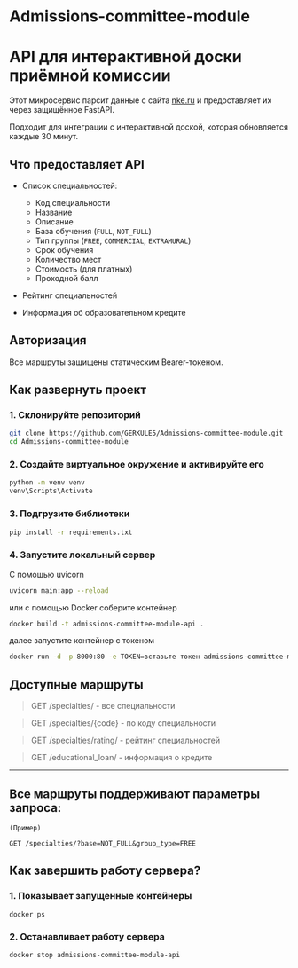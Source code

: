 # Admissions-committee-module
# API для интерактивной доски приёмной комиссии

Этот микросервис парсит данные с сайта [nke.ru](http://www.nke.ru) и предоставляет их через защищённое FastAPI.

Подходит для интеграции с интерактивной доской, которая обновляется каждые 30 минут.

## Что предоставляет API

- Список специальностей:
  - Код специальности
  - Название
  - Описание
  - База обучения (`FULL`, `NOT_FULL`)
  - Тип группы (`FREE`, `COMMERCIAL`, `EXTRAMURAL`)
  - Срок обучения
  - Количество мест
  - Стоимость (для платных)
  - Проходной балл

- Рейтинг специальностей
- Информация об образовательном кредите

## Авторизация

Все маршруты защищены статическим Bearer-токеном.

## Как развернуть проект

### 1. Склонируйте репозиторий

```bash
git clone https://github.com/GERKULE5/Admissions-committee-module.git 
cd Admissions-committee-module
```
### 2. Создайте виртуальное окружение и активируйте его

```bash
python -m venv venv
venv\Scripts\Activate
```

### 3. Подгрузите библиотеки

```bash
pip install -r requirements.txt
```

### 4. Запустите локальный сервер

C помошью uvicorn
```bash
uvicorn main:app --reload
```

или с помощью Docker соберите контейнер

```bash
docker build -t admissions-committee-module-api .
```
далее запустите контейнер с токеном

```bash
docker run -d -p 8000:80 -e TOKEN=вставьте токен admissions-committee-module-api
```

## Доступные маршруты

> GET /specialties/ - все специальности

> GET /specialties/{code} - по коду специальности

> GET /specialties/rating/ - рейтинг специальностей

> GET /educational_loan/ - информация о кредите
 
---

## Все маршруты поддерживают параметры запроса:
```
(Пример)

GET /specialties/?base=NOT_FULL&group_type=FREE
```

## Как завершить работу сервера?

### 1. Показывает запущенные контейнеры

```
docker ps
```

### 2. Останавливает работу сервера

```
docker stop admissions-committee-module-api
```

